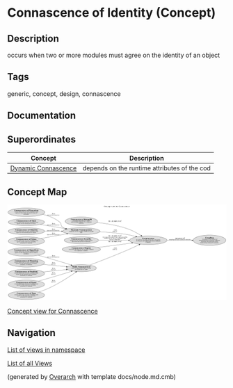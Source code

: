 
# Connascence of Identity (Concept)
## Description
occurs when two or more modules must agree on the identity of an object


## Tags
generic, concept, design, connascence

## Documentation

## Superordinates
| Concept | Description |
|---|---|
| [Dynamic Connascence](../../../software-development/complexity/connascence/dynamic-connascence.md)| depends on the runtime attributes of the cod |

## Concept Map
![Concept view for Connascence](../../../software-development/complexity/connascence/concept-view.png)

[Concept view for Connascence](../../../software-development/complexity/connascence/concept-view.md)


## Navigation
[List of views in namespace](./views-in-namespace.md)

[List of all Views](../../../views.md)


(generated by [Overarch](https://github.com/soulspace-org/overarch) with template docs/node.md.cmb)
